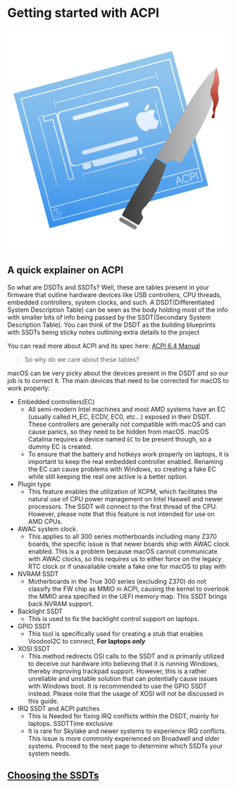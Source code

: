 # Getting started with ACPI

<img src="acpi-logo.png" width="512">

## A quick explainer on ACPI

So what are DSDTs and SSDTs? Well, these are tables present in your firmware that outline hardware devices like USB controllers, CPU threads, embedded controllers, system clocks, and such. A DSDT(Differentiated System Description Table) can be seen as the body holding most of the info with smaller bits of info being passed by the SSDT(Secondary System Description Table). You can think of the DSDT as the building blueprints with SSDTs being sticky notes outlining extra details to the project

You can read more about ACPI and its spec here: [ACPI 6.4 Manual](https://uefi.org/sites/default/files/resources/ACPI_Spec_6_4_Jan22.pdf)

> So why do we care about these tables?

macOS can be very picky about the devices present in the DSDT and so our job is to correct it. The main devices that need to be corrected for macOS to work properly:

* Embedded controllers(EC)
  * All semi-modern Intel machines and most AMD systems have an EC (usually called H\_EC, ECDV, EC0, etc...) exposed in their DSDT. These controllers are generally not compatible with macOS and can cause panics, so they need to be hidden from macOS. macOS Catalina requires a device named `EC` to be present though, so a dummy EC is created.
  * To ensure that the battery and hotkeys work properly on laptops, it is important to keep the real embedded controller enabled. Renaming the EC can cause problems with Windows, so creating a fake EC while still keeping the real one active is a better option.
* Plugin type
  * This feature enables the utilization of XCPM, which facilitates the natural use of CPU power management on Intel Haswell and newer processors. The SSDT will connect to the first thread of the CPU. However, please note that this feature is not intended for use on AMD CPUs.
* AWAC system clock.
  * This applies to all 300 series motherboards including many Z370 boards, the specific issue is that newer boards ship with AWAC clock enabled. This is a problem because macOS cannot communicate with AWAC clocks, so this requires us to either force on the legacy RTC clock or if unavailable create a fake one for macOS to play with
* NVRAM SSDT
  * Motherboards in the True 300 series (excluding Z370) do not classify the FW chip as MMIO in ACPI, causing the kernel to overlook the MMIO area specified in the UEFI memory map. This SSDT brings back NVRAM support.
* Backlight SSDT
  * This is used to fix the backlight control support on laptops.
* GPIO SSDT
  * This tool is specifically used for creating a stub that enables VoodooI2C to connect, **For laptops *only***
* XOSI SSDT
  * This method redirects OSI calls to the SSDT and is primarily utilized to deceive our hardware into believing that it is running Windows, thereby improving trackpad support. However, this is a rather unreliable and unstable solution that can potentially cause issues with Windows boot. It is recommended to use the GPIO SSDT instead. Please note that the usage of XOSI will not be discussed in this guide.
* IRQ SSDT and ACPI patches
  * This is Needed for fixing IRQ conflicts within the DSDT, mainly for laptops. SSDTTime exclusive
  * It is rare for Skylake and newer systems to experience IRQ conflicts. This issue is more commonly experienced on Broadwell and older systems.
Proceed to the next page to determine which SSDTs your system needs.

## [Choosing the SSDTs](ssdt-platform.md)
